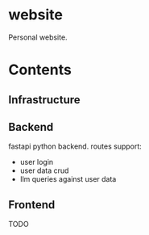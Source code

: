 # website
Personal website.

# Contents

## Infrastructure



## Backend

fastapi python backend. routes support:
- user login
- user data crud
- llm queries against user data

## Frontend

TODO
